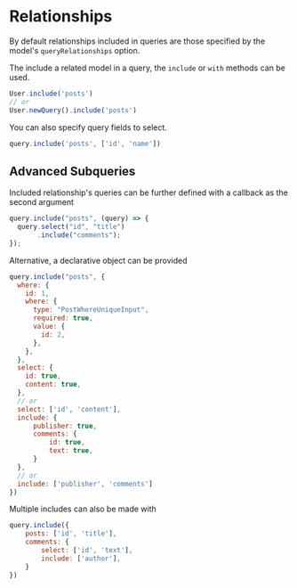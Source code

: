 # Relationships

By default relationships included in queries are those specified by the model's `queryRelationships` option.

The include a related model in a query, the `include` or `with` methods can be used.

```javascript
User.include('posts')
// or
User.newQuery().include('posts')
```

You can also specify query fields to select.

```javascript
query.include('posts', ['id', 'name'])
```



## Advanced Subqueries

Included relationship's queries can be further defined with a callback as the second argument

```javascript
query.include("posts", (query) => {
  query.select("id", "title")
       .include("comments");
});
```

Alternative, a declarative object can be provided

```javascript
query.include("posts", {
  where: {
    id: 1,
    where: {
      type: "PostWhereUniqueInput",
      required: true,
      value: {
        id: 2,
      },
    },
  },
  select: {
    id: true,
    content: true,
  },
  // or
  select: ['id', 'content'],
  include: {
      publisher: true,
      comments: {
          id: true,
          text: true,
      }
  },
  // or
  include: ['publisher', 'comments']
})
```

Multiple includes can also be made with

```javascript
query.include({
    posts: ['id', 'title'],
    comments: {
        select: ['id', 'text'],
        include: ['author'],
    }
})
```

